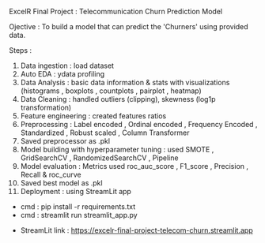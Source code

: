 ExcelR Final Project : Telecommunication Churn Prediction Model

Ojective : To build a model that can predict the 'Churners' using provided data.

Steps : 
1. Data ingestion : load dataset
2. Auto EDA : ydata profiling
3. Data Analysis  : basic data information & stats with visualizations (histograms , boxplots , countplots , pairplot , heatmap)
4. Data Cleaning  : handled outliers (clipping), skewness (log1p transformation) 
5. Feature engineering : created features ratios
6. Preprocessing : Label encoded , Ordinal encoded , Frequency Encoded , Standardized , Robust scaled , Column Transformer
7. Saved preprocessor as .pkl
8. Model building with hyperparameter tuning : used SMOTE , GridSearchCV , RandomizedSearchCV , Pipeline
9. Model evaluation : Metrics used roc_auc_score , F1_score , Precision , Recall & roc_curve
10. Saved best model as .pkl
11. Deployment : using StreamLit app

- cmd : pip install -r requirements.txt
- cmd : streamlit run streamlit_app.py

* StreamLit link : https://excelr-final-project-telecom-churn.streamlit.app
